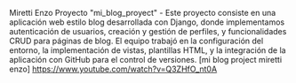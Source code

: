 Miretti Enzo
Proyecto "mi_blog_proyect" -
Este proyecto consiste en una aplicación web estilo blog desarrollada con Django, donde implementamos autenticación de usuarios, creación y gestión de perfiles, y funcionalidades CRUD para páginas de blog. El equipo trabajó en la configuración del entorno, la implementación de vistas, plantillas HTML, y la integración de la aplicación con GitHub para el control de versiones.
[mi blog project miretti enzo] https://www.youtube.com/watch?v=Q3ZHfO_nt0A
